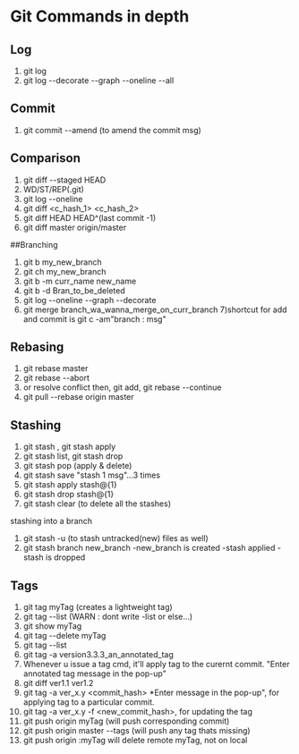 # Git Commands in depth
## Log

1) git log
2) git log --decorate --graph --oneline --all

## Commit

1) git commit --amend (to amend the commit msg)

## Comparison

1) git diff --staged HEAD
2) WD/ST/REP(.git)
3) git log --oneline
4) git diff <c_hash_1> <c_hash_2>
5) git diff HEAD HEAD^(last commit -1)
6) git diff master origin/master

##Branching
1) git b my_new_branch
2) git ch my_new_branch
3) git b -m curr_name new_name
4) git b -d Bran_to_be_deleted
5) git log --oneline --graph --decorate
6) git merge branch_wa_wanna_merge_on_curr_branch
7)shortcut for add and commit is 
git c -am"branch : msg"

## Rebasing
1) git rebase master
2) git rebase --abort
3) or resolve conflict then, git add, git rebase --continue
4) git pull --rebase origin master

## Stashing
1) git stash , git stash apply
2) git stash list, git stash drop
3) git stash pop (apply & delete)
4) git stash save "stash 1 msg"...3 times
5) git stash apply stash@{1}
6) git stash drop stash@{1}
7) git stash clear (to delete all the stashes)

stashing into a branch
1) git stash -u (to stash untracked(new) files as well)
2) git stash branch new_branch
 -new_branch is created -stash applied -stash is dropped

## Tags
1) git tag myTag (creates a lightweight tag)
2) git tag --list (WARN : dont write -list or else...)
3) git show myTag
4) git tag --delete myTag
5) git tag --list
6) git tag -a version3.3.3_an_annotated_tag
7) Whenever u issue a tag cmd, it'll apply tag to the curernt commit.
 "Enter annotated tag message in the pop-up"
8) git diff ver1.1  ver1.2
9) git tag -a ver_x.y <commit_hash>
*Enter message in the pop-up", for applying tag to a particular commit.
10) git tag -a ver_x.y -f <new_commit_hash>, for updating the tag
11) git push origin myTag (will push corresponding commit)
12) git push origin master --tags (will push any tag thats missing)
13) git push origin :myTag
will delete remote myTag, not on local
